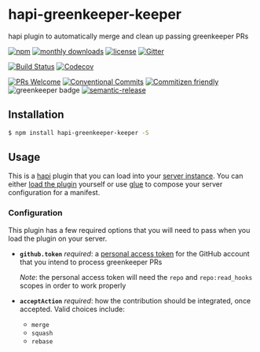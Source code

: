 # hapi-greenkeeper-keeper

hapi plugin to automatically merge and clean up passing greenkeeper PRs

<!-- consumer badges -->
[![npm](https://img.shields.io/npm/v/hapi-greenkeeper-keeper.svg?style=flat)](https://www.npmjs.com/package/hapi-greenkeeper-keeper)
[![monthly downloads](https://img.shields.io/npm/dm/hapi-greenkeeper-keeper.svg?style=flat)](https://www.npmjs.com/package/hapi-greenkeeper-keeper)
[![license](https://img.shields.io/github/license/greenkeeper-keeper/hapi-greenkeeper-keeper.svg?style=flat)](LICENSE)
[![Gitter](https://img.shields.io/gitter/room/greenkeeper-keeper/Lobby.svg?style=flat)](https://gitter.im/greenkeeper-keeper/Lobby)

<!-- status badges -->
[![Build Status](https://img.shields.io/travis/com/greenkeeper-keeper/hapi-greenkeeper-keeper.svg?style=flat&branch=master)](https://travis-ci.com/greenkeeper-keeper/hapi-greenkeeper-keeper)
[![Codecov](https://img.shields.io/codecov/c/github/greenkeeper-keeper/hapi-greenkeeper-keeper.svg?style=flat)](https://codecov.io/github/greenkeeper-keeper/hapi-greenkeeper-keeper)

<!-- contribution badges -->
[![PRs Welcome][prs-badge]][prs]
[![Conventional Commits](https://img.shields.io/badge/Conventional%20Commits-1.0.0-yellow.svg?style=flat)](https://conventionalcommits.org)
[![Commitizen friendly](https://img.shields.io/badge/commitizen-friendly-brightgreen.svg?style=flat)](http://commitizen.github.io/cz-cli/)
![greenkeeper badge](https://badges.greenkeeper.io/greenkeeper-keeper/hapi-greenkeeper-keeper.svg)
[![semantic-release](https://img.shields.io/badge/%20%20%F0%9F%93%A6%F0%9F%9A%80-semantic--release-e10079.svg?style=flat)](https://github.com/semantic-release/semantic-release)

## Installation

```bash
$ npm install hapi-greenkeeper-keeper -S
```

## Usage

This is a [hapi](https://hapijs.com/) plugin that you can load into your
[server instance](https://github.com/greenkeeper-keeper/meta#setting-up-your-own-instance).
You can either [load the plugin](https://hapijs.com/tutorials/plugins#loading-a-plugin)
yourself or use [glue](https://github.com/hapijs/glue) to compose your server
configuration for a manifest.

### Configuration

This plugin has a few required options that you will need to pass when you load
the plugin on your server.

* __`github.token`__ _required_: a [personal access token](https://help.github.com/articles/creating-an-access-token-for-command-line-use/)
  for the GitHub account that you intend to process greenkeeper PRs

  _Note_: the personal access token will need the `repo` and `repo:read_hooks`
  scopes in order to work properly
* __`acceptAction`__ _required_: how the contribution
  should be integrated, once accepted. Valid choices include:
  * `merge`
  * `squash`
  * `rebase`

[prs-badge]: https://img.shields.io/badge/PRs-welcome-brightgreen.svg?style=flat-square
[prs]: http://makeapullrequest.com
